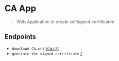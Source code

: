 # CA App
> Web Application to create selfsigned certificates

## Endpoints

- `download CA.crt` [/ca.crt](http://localhost:8000/ca.crt)
- `generate the signed certificate` [/](http://localhost:8000/)


